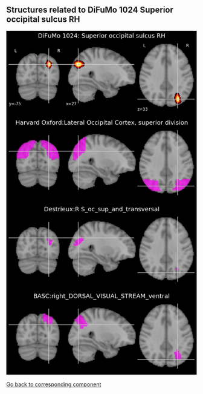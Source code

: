 


## Structures related to DiFuMo 1024 Superior occipital sulcus RH

![979](979.jpg "Structures related to DiFuMo 1024 Superior occipital sulcus RH")

[Go back to corresponding component](https://parietal-inria.github.io/DiFuMo/1024/html/979.html)